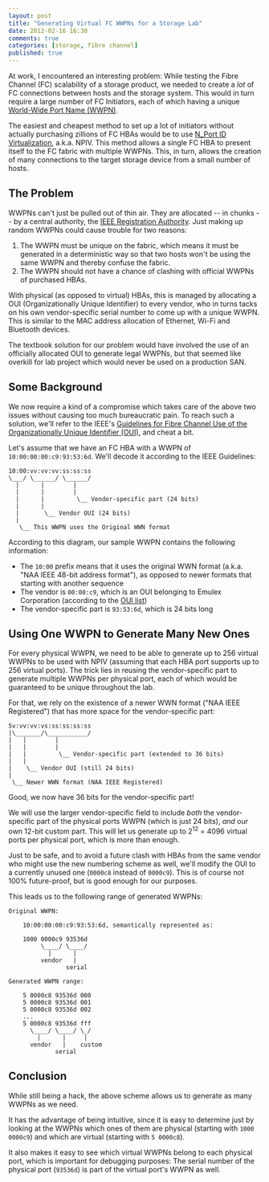 ```yaml
---
layout: post
title: "Generating Virtual FC WWPNs for a Storage Lab"
date: 2012-02-16 16:30
comments: true
categories: [storage, fibre channel]
published: true
---
```


At work, I encountered an interesting problem: While testing the Fibre Channel (FC)
scalability of a storage product, we needed to create a *lot* of FC connections between hosts and the storage system. This would in turn require a large number of FC Initiators, each of which having a unique [World-Wide Port Name (WWPN)](http://en.wikipedia.org/wiki/World_Wide_Port_Name).

The easiest and cheapest method to set up a lot of initiators without actually purchasing zillions of FC HBAs would be to use [N_Port ID Virtualization](http://en.wikipedia.org/wiki/NPIV), a.k.a. NPIV. This method allows a single FC HBA to present itself to the FC fabric with multiple WWPNs. This, in turn, allows the creation of many connections to the target storage device from a small number of hosts.


The Problem
-----------

WWPNs can't just be pulled out of thin air. They are allocated -- in chunks -- by a central authority, the [IEEE Registration Authority](http://standards.ieee.org/develop/regauth/). Just making up random WWPNs could cause trouble for two reasons:

1. The WWPN must be unique on the fabric, which means it must be generated in a deterministic way so that two hosts won't be using the same WWPN and thereby confuse the fabric.
2. The WWPN should not have a chance of clashing with official WWPNs of purchased HBAs.

With physical (as opposed to virtual) HBAs, this is managed by allocating a OUI (Organizationally Unique Identifier) to every vendor, who in turns tacks on his own vendor-specific serial number to come up with a unique WWPN. This is similar to the MAC address allocation of Ethernet, Wi-Fi and Bluetooth devices.

The textbook solution for our problem would have involved the use of an officially allocated OUI to generate legal WWPNs, but that seemed like overkill for lab project which would never be used on a production SAN.

<!-- more -->

Some Background
---------------

We now require a kind of a compromise which takes care of the above two issues without causing too much bureaucratic pain. To reach such a solution, we'll refer to the IEEE's [Guidelines for Fibre Channel Use of the Organizationally Unique Identifier (OUI)](http://standards.ieee.org/develop/regauth/tut/fibre.pdf), and cheat a bit.

Let's assume that we have an FC HBA with a WWPN of `10:00:00:00:c9:93:53:6d`.
We'll decode it according to the IEEE Guidelines:

    10:00:vv:vv:vv:ss:ss:ss
    \___/ \______/ \______/
      |      |        |
      |      |        |
      |      |         \__ Vendor-specific part (24 bits)
      |      |
      |       \__ Vendor OUI (24 bits)
      |
       \__ This WWPN uses the Original WWN format


According to this diagram, our sample WWPN contains the following information:

* The `10:00` prefix means that it uses the original WWN format (a.k.a. "NAA IEEE 48-bit address format"), as opposed to newer formats that starting with another sequence
* The vendor is `00:00:c9`, which is an OUI belonging to Emulex Corporation 
  (according to the [OUI list](http://standards.ieee.org/develop/regauth/oui/oui.txt))
* The vendor-specific part is `93:53:6d`, which is 24 bits long


Using One WWPN to Generate Many New Ones
----------------------------------------

For every physical WWPN, we need to be able to generate up to 256 virtual WWPNs to be used with NPIV (assuming that each HBA port supports up to 256 virtual ports). The trick lies in reusing the vendor-specific part to generate multiple WWPNs per physical port, each of which would be guaranteed to be unique throughout the lab.

For that, we rely on the existence of a newer WWN format ("NAA IEEE Registered") that has more space for the vendor-specific part:


    5v:vv:vv:vs:ss:ss:ss:ss
    |\_______/\___________/
    |   |        |
    |   |        |
    |   |         \__ Vendor-specific part (extended to 36 bits)
    |   |
    |    \__ Vendor OUI (still 24 bits)
    |
     \__ Newer WWN format (NAA IEEE Registered)


Good, we now have 36 bits for the vendor-specific part!

We will use the larger vendor-specific field to include *both* the vendor-specific part of the physical ports WWPN (which is just 24 bits), *and* our own 12-bit custom part. This will let us generate up to 2<sup>12</sup> = 4096 virtual ports per physical port, which is more than enough.

Just to be safe, and to avoid a future clash with HBAs from the same vendor who might use the new numbering scheme as well, we'll modify the OUI to a currently unused one (`0000c8` instead of `0000c9`). This is of course not 100% future-proof, but is good enough for our purposes.

This leads us to the following range of generated WWPNs:

    Original WWPN:

        10:00:00:00:c9:93:53:6d, semantically represented as:

        1000 0000c9 93536d
             \____/ \____/
               |      |
             vendor   |
                    serial

    Generated WWPN range:

        5 0000c8 93536d 000
        5 0000c8 93536d 001
        5 0000c8 93536d 002
        ...
        5 0000c8 93536d fff
          \____/ \____/ \_/
            |      |     |
          vendor   |    custom
                 serial


Conclusion
----------

While still being a hack, the above scheme allows us to generate as many WWPNs as we need.

It has the advantage of being intuitive, since it is easy to determine just by looking at the WWPNs which ones of them are physical (starting with `1000 0000c9`) and which are virtual (starting with `5 0000c8`).

It also makes it easy to see which virtual WWPNs belong to each physical port, which is important for debugging purposes: The serial number of the physical port (`93536d`) is part of the virtual port's WWPN as well.
